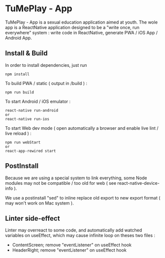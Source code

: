 # TuMePlay - App

TuMePlay - App is a sexual education application aimed at youth. The wole app is a ReactNative application designed to be a "write once, run everywhere" system : write code in ReactNative, generate PWA / iOS App / Android App.

## Install & Build

In order to install dependencies, just run 

```
npm install
```

To build PWA / static ( output in /build ) : 

```
npm run build
```

To start Android / iOS emulator : 

```
react-native run-android
or 
react-native run-ios
```

To start Web dev mode ( open automatically a browser and enable live lint / live reload ) : 

```
npm run webStart
or 
react-app-rewired start
```

## PostInstall 

Because we are using a special system to link everything, some Node modules may not be compatible / too old for web ( see react-native-device-info ).

We use a postinstall "sed" to inline replace old export to new export format ( may won't work on Mac system ).

## Linter side-effect

Linter may overreact to some code, and automatically add watched variables on useEffect, which may cause infinite loop on theses two files : 
- ContentScreen; remove "eventListener" on useEffect hook
- HeaderRight; remove "eventListener" on useEffect hook